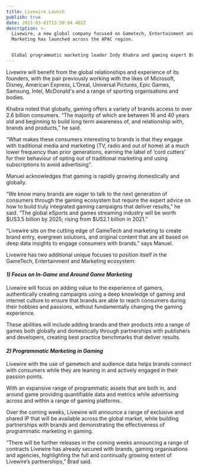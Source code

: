 ```yaml
---
title: Livewire Launch
publish: true
date: 2021-03-01T13:50:04.402Z
description: >-
  Livewire, a new global company focused on Gametech, Entertainment and
  Marketing has launched across the APAC region.


  Global programmatic marketing leader Indy Khabra and gaming expert Brad Manuel have combined their specialisms as the co-founders create Livewire, which will include an integrated and gaming focused marketing business.
---
```


Livewire will benefit from the global relationships and experience of its founders, with the pair previously working with the likes of Microsoft, Disney, American Express, L’Oreal, Universal Pictures, Epic Games, Samsung, Intel, McDonald's and a range of sporting organisations and bodies.

Khabra noted that globally, gaming offers a variety of brands access to over 2.6 billion consumers. “The majority of which are between 16 and 40 years old and beginning to build long term awareness of, and relationship with, brands and products,” he said.

“What makes these consumers interesting to brands is that they engage with traditional media and marketing (TV, radio and out of home) at a much lower frequency than prior generations, earning the label of ‘cord cutters’ for their behaviour of opting out of traditional marketing and using subscriptions to avoid advertising”.

Manuel acknowledges that gaming is rapidly growing domestically and globally.

“We know many brands are eager to talk to the next generation of consumers through the gaming ecosystem but require the expert advice on how to build truly integrated gaming campaigns that deliver results,” he said. “The global eSports and games streaming industry will be worth $US3.5 billion by 2025; rising from $US2.1 billion in 2021.”

“Livewire sits on the cutting edge of GameTech and marketing to create brand entry, evergreen solutions, and original content that are all based on deep data insights to engage consumers with brands.” says Manuel.

Livewire has two additional unique focuses to position itself in the GameTech, Entertainment and Marketing ecosystem:

#### _1) Focus on In-Game and Around Game Marketing_

Livewire will focus on adding value to the experience of gamers, authentically creating campaigns using a deep knowledge of gaming and internet culture to ensure that brands are able to reach consumers during their hobbies and passions, without fundamentally changing the gaming experience.

These abilities will include adding brands and their products into a range of games both globally and domestically through partnerships with publishers and developers, creating best practice benchmarks that deliver results.

#### _2) Programmatic Marketing in Gaming_

Livewire with the use of gametech and audience data helps brands connect with consumers while they are leaning in and actively engaged in their passion points.

With an expansive range of programmatic assets that are both in, and around game providing quantifiable data and metrics while advertising across and within a range of gaming platforms.

Over the coming weeks, Livewire will announce a range of exclusive and shared IP that will be available across the global market, while building partnerships with brands and demonstrating the effectiveness of programmatic marketing in gaming.

“There will be further releases in the coming weeks announcing a range of contracts Livewire has already secured with brands, gaming organisations and agencies, highlighting the full and continually growing extent of Livewire’s partnerships,” Brad said.
